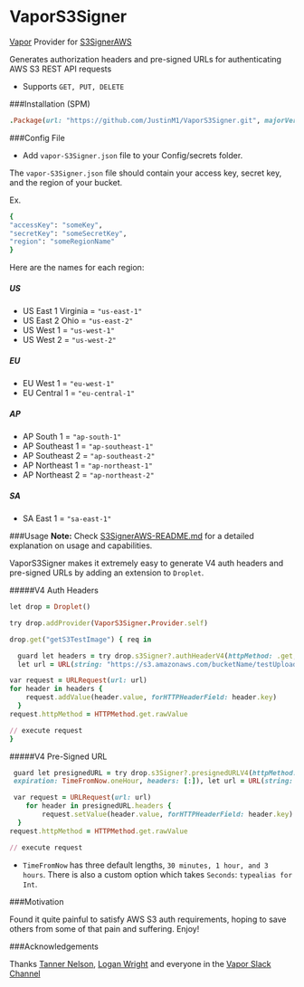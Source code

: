 # VaporS3Signer

[Vapor](https://vapor.codes/) Provider for [S3SignerAWS](https://github.com/JustinM1/S3SignerAWS)

Generates authorization headers and pre-signed URLs for authenticating AWS S3 REST API requests
* Supports `GET, PUT, DELETE`

 ###Installation (SPM)

```ruby
.Package(url: "https://github.com/JustinM1/VaporS3Signer.git", majorVersion: 1)
 ```

###Config File

- Add `vapor-S3Signer.json` file to your Config/secrets folder.

The `vapor-S3Signer.json` file should contain your access key, secret key, and the region of your bucket.

Ex.
```ruby
{
"accessKey": "someKey",
"secretKey": "someSecretKey",
"region": "someRegionName"
}
```
Here are the names for each region:
##### US
* US East 1 Virginia = `"us-east-1"`
* US East 2 Ohio = `"us-east-2"`
* US West 1 = `"us-west-1"`
* US West 2 = `"us-west-2"`

##### EU

* EU West 1 = `"eu-west-1"`
* EU Central 1 = `"eu-central-1"`

##### AP

* AP South 1 = `"ap-south-1"`
* AP Southeast 1 = `"ap-southeast-1"`
* AP Southeast 2 = `"ap-southeast-2"`
* AP Northeast 1 = `"ap-northeast-1"`
* AP Northeast 2 = `"ap-northeast-2"`

##### SA

* SA East 1 = `"sa-east-1"`

###Usage
**Note:** Check [S3SignerAWS-README.md](https://github.com/JustinM1/S3SignerAWS/blob/master/README.md) for a detailed explanation on usage and capabilities.

VaporS3Signer makes it extremely easy to generate V4 auth headers and pre-signed URLs by adding an extension to `Droplet`.

#####V4 Auth Headers

```ruby
let drop = Droplet()

try drop.addProvider(VaporS3Signer.Provider.self)

drop.get("getS3TestImage") { req in

  guard let headers = try drop.s3Signer?.authHeaderV4(httpMethod: .get, urlString: "https://s3.amazonaws.com/bucketName/testUploadImage.png", headers: [:], payload: .none),
  let url = URL(string: "https://s3.amazonaws.com/bucketName/testUploadImage.png") else { throw Abort.serverError }

var request = URLRequest(url: url)
for header in headers {
    request.addValue(header.value, forHTTPHeaderField: header.key)
  }
request.httpMethod = HTTPMethod.get.rawValue

// execute request
}
```

#####V4 Pre-Signed URL

```ruby
 guard let presignedURL = try drop.s3Signer?.presignedURLV4(httpMethod: .get, urlString: "https://s3.amazonaws.com/bucketName/testUploadImage.png",
 expiration: TimeFromNow.oneHour, headers: [:]), let url = URL(string: presignedURL.urlString) else { throw Abort.serverError }

 var request = URLRequest(url: url)
    for header in presignedURL.headers {
        request.setValue(header.value, forHTTPHeaderField: header.key)
  }
request.httpMethod = HTTPMethod.get.rawValue

// execute request
```

* `TimeFromNow` has three default lengths, `30 minutes, 1 hour, and 3 hours`. There is also a custom option which takes `Seconds`: `typealias for Int`.

###Motivation

Found it quite painful to satisfy AWS S3 auth requirements, hoping to save others from some of that pain and suffering. Enjoy!

###Acknowledgements

Thanks [Tanner Nelson](https://github.com/tannernelson), [Logan Wright](https://github.com/LoganWright) and everyone in the [Vapor Slack Channel](http://vapor.team/)
